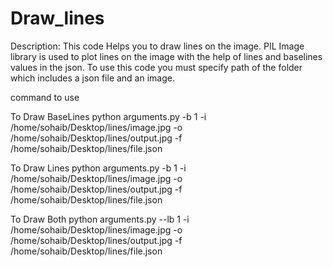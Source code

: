 # Draw_lines

Description:
    This code Helps you to draw lines on the image. PIL Image library is used to plot lines on the image
    with the help of lines and baselines values in the json. To use this code you must specify path of 
    the folder which includes a json file and an image.

command to use

To Draw BaseLines
python arguments.py -b 1 -i /home/sohaib/Desktop/lines/image.jpg -o /home/sohaib/Desktop/lines/output.jpg -f /home/sohaib/Desktop/lines/file.json

To Draw Lines
python arguments.py -b 1 -i /home/sohaib/Desktop/lines/image.jpg -o /home/sohaib/Desktop/lines/output.jpg -f /home/sohaib/Desktop/lines/file.json


To Draw Both
python arguments.py --lb 1 -i /home/sohaib/Desktop/lines/image.jpg -o /home/sohaib/Desktop/lines/output.jpg -f /home/sohaib/Desktop/lines/file.json
